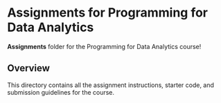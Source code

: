 # Assignments for Programming for Data Analytics

**Assignments** folder for the Programming for Data Analytics course!

## Overview
This directory contains all the assignment instructions, starter code, and submission guidelines for the course.